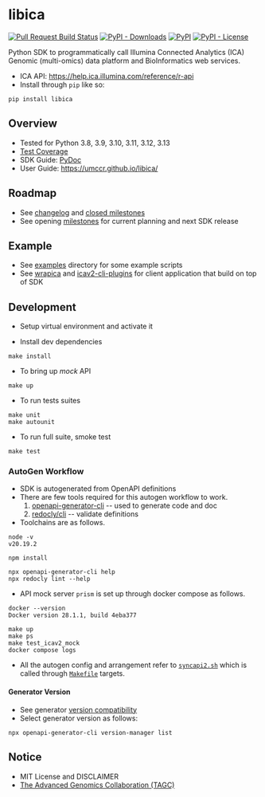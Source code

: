 # libica

[![Pull Request Build Status](https://github.com/umccr/libica/workflows/Pull%20Request%20Build/badge.svg)](https://github.com/umccr/libica/actions) 
[![PyPI - Downloads](https://img.shields.io/pypi/dm/libica?style=flat)](https://pypistats.org/packages/libica) 
[![PyPI](https://img.shields.io/pypi/v/libica?style=flat)](https://pypi.org/project/libica) 
[![PyPI - License](https://img.shields.io/pypi/l/libica?style=flat)](https://opensource.org/licenses/MIT)

Python SDK to programmatically call Illumina Connected Analytics (ICA) Genomic (multi-omics) data platform and BioInformatics web services.

- ICA API: https://help.ica.illumina.com/reference/r-api
- Install through ``pip`` like so:
```commandline
pip install libica
```

## Overview

- Tested for Python 3.8, 3.9, 3.10, 3.11, 3.12, 3.13
- [Test Coverage](https://umccr.github.io/libica/coverage/)
- SDK Guide: [PyDoc](https://umccr.github.io/libica/libica/)
- User Guide: https://umccr.github.io/libica/

## Roadmap

- See [changelog](https://github.com/umccr/libica/blob/main/CHANGELOG.md) and [closed milestones](https://github.com/umccr/libica/milestones?state=closed)
- See opening [milestones](https://github.com/umccr/libica/milestones) for current planning and next SDK release

## Example

- See [examples](https://github.com/umccr/libica/tree/main/examples) directory for some example scripts
- See [wrapica](https://github.com/umccr/wrapica) and [icav2-cli-plugins](https://github.com/umccr/icav2-cli-plugins) for client application that build on top of SDK

## Development

- Setup virtual environment and activate it

- Install dev dependencies
```commandline
make install
```

- To bring up _mock_ API
```commandline
make up
```

- To run tests suites
```commandline
make unit
make autounit
```

- To run full suite, smoke test
```commandline
make test
```

### AutoGen Workflow

- SDK is autogenerated from OpenAPI definitions
- There are few tools required for this autogen workflow to work.
    1. [openapi-generator-cli](https://github.com/OpenAPITools/openapi-generator-cli) -- used to generate code and doc
    2. [redocly/cli](https://github.com/Redocly/redocly-cli) -- validate definitions
- Toolchains are as follows.
```commandline
node -v
v20.19.2

npm install

npx openapi-generator-cli help
npx redocly lint --help
```
- API mock server `prism` is set up through docker compose as follows.

```
docker --version
Docker version 28.1.1, build 4eba377
```

```
make up
make ps
make test_icav2_mock
docker compose logs
```
- All the autogen config and arrangement refer to [`syncapi2.sh`](https://github.com/umccr/libica/blob/main/syncapi2.sh) which is called through [`Makefile`](https://github.com/umccr/libica/blob/main/Makefile) targets.

#### Generator Version

- See generator [version compatibility](https://github.com/OpenAPITools/openapi-generator#11---compatibility)
- Select generator version as follows:

```
npx openapi-generator-cli version-manager list
```

## Notice

- MIT License and DISCLAIMER
- [The Advanced Genomics Collaboration (TAGC)](https://www.tagcaustralia.com)

